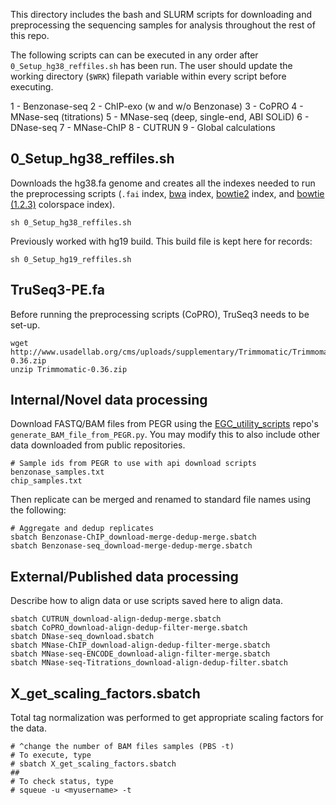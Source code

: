 This directory includes the bash and SLURM scripts for downloading and preprocessing the sequencing samples for analysis throughout the rest of this repo.

The following scripts can can be executed in any order after `0_Setup_hg38_reffiles.sh` has been run. The user should update the working directory (`$WRK`) filepath variable within every script before executing.

1 - Benzonase-seq
2 - ChIP-exo (w and w/o Benzonase)
3 - CoPRO
4 - MNase-seq (titrations)
5 - MNase-seq (deep, single-end, ABI SOLiD)
6 - DNase-seq
7 - MNase-ChIP
8 - CUTRUN
9 - Global calculations

## 0_Setup_hg38_reffiles.sh

Downloads the hg38.fa genome and creates all the indexes needed to run the preprocessing scripts (`.fai` index, [bwa](https://bio-bwa.sourceforge.net/bwa.shtml) index, [bowtie2](https://bowtie-bio.sourceforge.net/bowtie2/manual.shtml#the-bowtie2-build-indexer) index, and [bowtie (1.2.3)](https://bowtie-bio.sourceforge.net/manual.shtml#the-bowtie-build-indexer) colorspace index).

```
sh 0_Setup_hg38_reffiles.sh
```

Previously worked with hg19 build. This build file is kept here for records:

```
sh 0_Setup_hg19_reffiles.sh
```

## TruSeq3-PE.fa

Before running the preprocessing scripts (CoPRO), TruSeq3 needs to be set-up.

```
wget http://www.usadellab.org/cms/uploads/supplementary/Trimmomatic/Trimmomatic-0.36.zip
unzip Trimmomatic-0.36.zip
```

## Internal/Novel data processing

Download FASTQ/BAM files from PEGR using the [EGC_utility_scripts](https://github.com/CEGRcode/EGC_utility_scripts) repo's `generate_BAM_file_from_PEGR.py`. You may modify this to also include other data downloaded from public repositories.

```
# Sample ids from PEGR to use with api download scripts
benzonase_samples.txt
chip_samples.txt
```

Then replicate can be merged and renamed to standard file names using the following:

```
# Aggregate and dedup replicates
sbatch Benzonase-ChIP_download-merge-dedup-merge.sbatch
sbatch Benzonase-seq_download-merge-dedup-merge.sbatch
```

## External/Published data processing

Describe how to align data or use scripts saved here to align data.

```
sbatch CUTRUN_download-align-dedup-merge.sbatch
sbatch CoPRO_download-align-dedup-filter-merge.sbatch
sbatch DNase-seq_download.sbatch
sbatch MNase-ChIP_download-align-dedup-filter-merge.sbatch
sbatch MNase-seq-ENCODE_download-align-filter-merge.sbatch
sbatch MNase-seq-Titrations_download-align-dedup-filter.sbatch
```

## X_get_scaling_factors.sbatch

Total tag normalization was performed to get appropriate scaling factors for the data.

```
# ^change the number of BAM files samples (PBS -t)
# To execute, type
# sbatch X_get_scaling_factors.sbatch
##
# To check status, type
# squeue -u <myusername> -t
```

